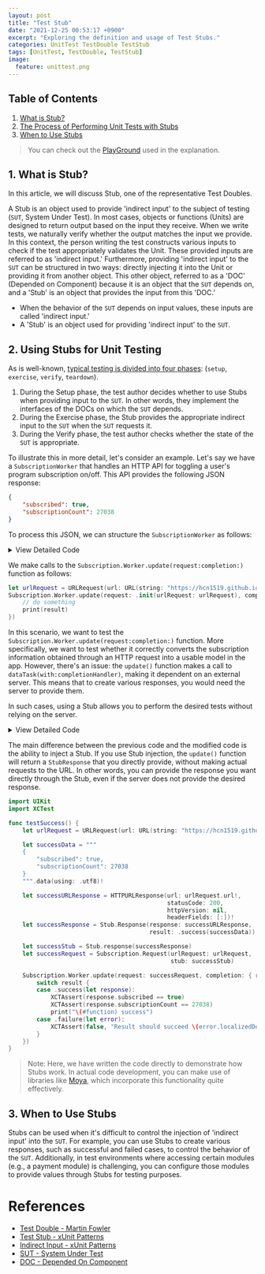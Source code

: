 ```yaml
---
layout: post
title: "Test Stub"
date: "2021-12-25 00:53:17 +0900"
excerpt: "Exploring the definition and usage of Test Stubs."
categories: UnitTest TestDouble TestStub
tags: [UnitTest, TestDouble, TestStub]
image:
  feature: unittest.png
---
```


## Table of Contents

1. [What is Stub?](./test_stub#1-what-is-stub?)
2. [The Process of Performing Unit Tests with Stubs](./test_stub#2-using-stubs-for-unit-testing)
3. [When to Use Stubs](./test_stub#3-when-to-use-stubs)

> You can check out the [PlayGround](https://github.com/hcn1519/TestDoublePlayGround) used in the explanation.

## 1. What is Stub?

In this article, we will discuss Stub, one of the representative Test Doubles.

A Stub is an object used to provide 'indirect input' to the subject of testing (`SUT`, System Under Test). In most cases, objects or functions (Units) are designed to return output based on the input they receive. When we write tests, we naturally verify whether the output matches the input we provide. In this context, the person writing the test constructs various inputs to check if the test appropriately validates the Unit. These provided inputs are referred to as 'indirect input.' Furthermore, providing 'indirect input' to the `SUT` can be structured in two ways: directly injecting it into the Unit or providing it from another object. This other object, referred to as a 'DOC' (Depended on Component) because it is an object that the `SUT` depends on, and a 'Stub' is an object that provides the input from this 'DOC.'

- When the behavior of the `SUT` depends on input values, these inputs are called 'indirect input.'
- A 'Stub' is an object used for providing 'indirect input' to the `SUT`.

## 2. Using Stubs for Unit Testing

As is well-known, [typical testing is divided into four phases](https://hcn1519.github.io/articles/2021-09/unittest): (`setup`, `exercise`, `verify`, `teardown`).

1. During the Setup phase, the test author decides whether to use Stubs when providing input to the `SUT`. In other words, they implement the interfaces of the DOCs on which the `SUT` depends.
2. During the Exercise phase, the Stub provides the appropriate indirect input to the `SUT` when the `SUT` requests it.
3. During the Verify phase, the test author checks whether the state of the `SUT` is appropriate.

To illustrate this in more detail, let's consider an example. Let's say we have a `SubscriptionWorker` that handles an HTTP API for toggling a user's program subscription on/off. This API provides the following JSON response:

```json
{
    "subscribed": true,
    "subscriptionCount": 27038
}
```

To process this JSON, we can structure the `SubscriptionWorker` as follows:

<details>
    <summary>View Detailed Code</summary>

{% highlight swift %}
protocol RequestConvertible {
    var urlRequest: URLRequest { get }
}

enum Subscription {
    enum SubscriptionError: Swift.Error {
        case unExpected(response: HTTPURLResponse)
    }

    struct Request: RequestConvertible {
        let urlRequest: URLRequest
    }

    struct Response: Decodable {
        let subscribed: Int
        let subscriptionCount: Bool
    }

    struct Worker {
        static func update(request: RequestConvertible,
                           completion: @escaping ((Result<Response, Error>) -> Void)) {

            let dataTask = URLSession(configuration: .default)
                .dataTask(with: request.urlRequest, completionHandler: { data, urlResponse, error in

                    if let error = error {
                        completion(.failure(error))
                    }
                    guard
                        let data = data,
                        let urlResponse = urlResponse as? HTTPURLResponse else {
                            return
                        }
                    switch urlResponse.statusCode {
                    case 200:
                        do {
                            let response = try JSONDecoder().decode(Response.self,
                                                                    from: data)
                            completion(.success(response))
                        } catch {
                            completion(.failure(error))
                        }
                    default:
                        completion(.failure(SubscriptionError.unExpected(response: urlResponse)))
                    }
                })
            dataTask.resume()
        }
    }
}
{% endhighlight %}

</details>

We make calls to the `Subscription.Worker.update(request:completion:)` function as follows:

```swift
let urlRequest = URLRequest(url: URL(string: "https://hcn1519.github.io")!)
Subscription.Worker.update(request: .init(urlRequest: urlRequest), completion: { result in
    // do something
    print(result)
})
```

In this scenario, we want to test the `Subscription.Worker.update(request:completion:)` function. More specifically, we want to test whether it correctly converts the subscription information obtained through an HTTP request into a usable model in the app. However, there's an issue: the `update()` function makes a call to `dataTask(with:completionHandler)`, making it dependent on an external server. This means that to create various responses, you would need the server to provide them.

In such cases, using a Stub allows you to perform the desired tests without relying on the server.

<details>
    <summary>View Detailed Code</summary>

{% highlight swift %}
import Foundation

public protocol RequestConvertible {
    var urlRequest: URLRequest { get }
    var stub: Stub? { get }
}

public enum Stub {
    case response(Response)
    
    public struct Response {
        public let response: URLResponse
        public let result: Result<Data, Error>

        public init(response: URLResponse, result: Result<Data, Error>) {
            self.response = response
            self.result = result
        }
    }
    
    public enum Error: Swift.Error {
        case emptyStubResponse
        case statusCode(Int)
    }
}

public enum Subscription {
    public enum Error: Swift.Error {
        case unExpected(response: HTTPURLResponse)
    }
    
    public struct Request: RequestConvertible {
        public let urlRequest: URLRequest
        public var stub: Stub?

        public init(urlRequest: URLRequest, stub: Stub?) {
            self.urlRequest = urlRequest
            self.stub = stub
        }
    }
    
    public struct Response: Decodable {
        public let subscribed: Bool
        public let subscriptionCount: Int
    }
    
    public struct Worker {
        public static func update(request: Request,
                                  completion: @escaping ((Result<Response, Swift.Error>) -> Void)) {
            
            let dataTask = URLSession(configuration: .default)
                .dataTask(request: request, completionHanlder: { data, urlResponse, error in
                    
                    if let error = error {
                        completion(.failure(error))
                    }
                    guard
                        let data = data,
                        let urlResponse = urlResponse as? HTTPURLResponse else {
                            return
                        }
                    switch urlResponse.statusCode {
                    case 200:
                        do {
                            let response = try JSONDecoder().decode(Response.self,
                                                                    from: data)
                            completion(.success(response))


                        } catch {
                            completion(.failure(error))
                        }
                    default:
                        completion(.failure(Error.unExpected(response: urlResponse)))
                    }
                })
            dataTask?.resume()
        }
    }
}

extension URLSession {
    public typealias CompletionHandler = (Data?, URLResponse?, Swift.Error?) -> Void
    
    public func dataTask(request: RequestConvertible,
                         completionHanlder: @escaping CompletionHandler) -> URLSessionDataTask? {
        
        guard let stub = request.stub else {
            return dataTask(with: request.urlRequest, completionHandler: completionHanlder)
        }
        
        switch stub {
        case .response(let stubResponse):
            switch stubResponse.result {
            case .success(let data):
                completionHanlder(data, stubResponse.response, nil)
            case .failure(let error):
                completionHanlder(nil, stubResponse.response, error)
            }
        }
        return nil
    }
}
{% endhighlight %}

</details>

The main difference between the previous code and the modified code is the ability to inject a Stub. If you use Stub injection, the `update()` function will return a `StubResponse` that you directly provide, without making actual requests to the URL. In other words, you can provide the response you want directly through the Stub, even if the server does not provide the desired response.

```swift
import UIKit
import XCTest

func testSuccess() {
    let urlRequest = URLRequest(url: URL(string: "https://hcn1519.github.io")!)

    let successData = """
    {
        "subscribed": true,
        "subscriptionCount": 27038
    }
    """.data(using: .utf8)!

    let successURLResponse = HTTPURLResponse(url: urlRequest.url!,
                                             statusCode: 200,
                                             httpVersion: nil,
                                             headerFields: [:])!
    let successResponse = Stub.Response(response: successURLResponse,
                                        result: .success(successData))

    let successStub = Stub.response(successResponse)
    let successRequest = Subscription.Request(urlRequest: urlRequest,
                                              stub: successStub)

    Subscription.Worker.update(request: successRequest, completion: { result in
        switch result {
        case .success(let response):
            XCTAssert(response.subscribed == true)
            XCTAssert(response.subscriptionCount == 27038)
            print("\(#function) success")
        case .failure(let error):
            XCTAssert(false, "Result should succeed \(error.localizedDescription)")
        }
    })
}
```

> Note: Here, we have written the code directly to demonstrate how Stubs work. In actual code development, you can make use of libraries like [Moya](https://github.com/Moya/Moya/blob/master/docs/Testing.md), which incorporate this functionality quite effectively.

## 3. When to Use Stubs

Stubs can be used when it's difficult to control the injection of 'indirect input' into the `SUT`. For example, you can use Stubs to create various responses, such as successful and failed cases, to control the behavior of the `SUT`. Additionally, in test environments where accessing certain modules (e.g., a payment module) is challenging, you can configure those modules to provide values through Stubs for testing purposes.

# References

- [Test Double - Martin Fowler](https://martinfowler.com/bliki/TestDouble.html)
- [Test Stub - xUnit Patterns](http://xunitpatterns.com/Test%20Stub.html)
- [Indirect Input - xUnit Patterns](http://xunitpatterns.com/indirect%20input.html)
- [SUT - System Under Test](http://xunitpatterns.com/SUT.html)
- [DOC - Depended On Component](http://xunitpatterns.com/DOC.html)
